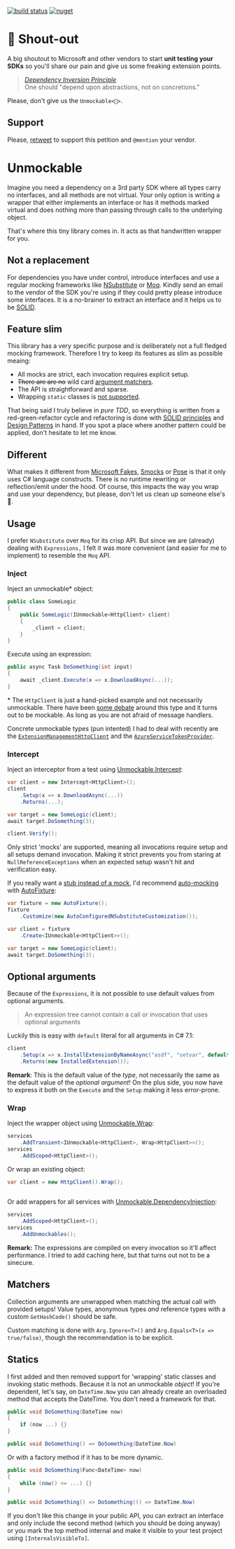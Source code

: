 [![build status](https://ci.appveyor.com/api/projects/status/layshtg2fh5fu5fu/branch/master?svg=true)](https://ci.appveyor.com/project/riezebosch/unmockable/branch/master)
[![nuget](https://img.shields.io/nuget/v/Unmockable.svg)](https://www.nuget.org/packages/Unmockable/)

# 📢 Shout-out

A big shoutout to Microsoft and other vendors to start **unit testing your SDKs** so you'll share our pain and give us some freaking extension points.

> [_Dependency Inversion Principle_](http://butunclebob.com/ArticleS.UncleBob.PrinciplesOfOod)  
> One should "depend upon abstractions, not on concretions."

Please, don't give us the `Unmockable<🖕>`.

## Support

Please, [retweet](https://twitter.com/MRiezebosch/status/1103973591782166528) to support this petition and `@mention` your vendor.

# Unmockable

Imagine you need a dependency on a 3rd party SDK where all types carry no interfaces, and all methods are not virtual.
Your only option is writing a wrapper that either implements an interface or has it methods marked virtual and does nothing 
more than passing through calls to the underlying object.

That's where this tiny library comes in. It acts as that handwritten wrapper for you.

## Not a replacement

For dependencies you have under control, introduce interfaces and use a regular mocking frameworks like [NSubstitute](https://nsubstitute.github.io/) or [Moq](https://github.com/moq/moq). 
Kindly send an email to the vendor of the SDK you're using if they could pretty please introduce some interfaces. It is a no-brainer
to extract an interface and it helps us to be [SOLID](https://en.wikipedia.org/wiki/SOLID).

## Feature slim

This library has a very specific purpose and is deliberately not a full fledged mocking framework. Therefore 
I try to keep its features as slim as possible meaing:

-   All mocks are strict, each invocation requires explicit setup.
-   <s>There are are no</s> wild card [argument matchers](#Matchers).
-   The API is straightforward and sparse.
-   Wrapping `static` classes is [not supported](#Statics).

That being said I truly believe in _pure TDD_, so everything is written from a
red-green-refactor cycle and refactoring is done with [SOLID principles](http://butunclebob.com/ArticleS.UncleBob.PrinciplesOfOod) 
and [Design Patterns](https://dofactory.com/net/design-patterns) in hand.
If you spot a place where another pattern could be applied, don't hesitate to let me know.

## Different

What makes it different from [Microsoft Fakes](https://docs.microsoft.com/en-us/visualstudio/test/isolating-code-under-test-with-microsoft-fakes), [Smocks](https://www.nuget.org/packages/Smocks/) or
 [Pose](https://github.com/tonerdo/pose) is that it only uses C# language constructs. There is no runtime rewriting or reflection/emit under the hood. Of course, this impacts the way you wrap and use
your dependency, but please, don't let us clean up someone else's 💩.

## Usage

I prefer `NSubstitute` over `Moq` for its crisp API. But since we are (already) dealing
with `Expressions,` I felt it was more convenient (and easier for me to implement) to resemble the `Moq` API.  

### Inject

Inject an unmockable\* object:

```c#
public class SomeLogic
{
    public SomeLogic(IUnmockable<HttpClient> client)
    {
        _client = client;
    }
}
```

Execute using an expression:

```c#
public async Task DoSomething(int input)
{
    await _client.Execute(x => x.DownloadAsync(...));
}
```

\* The `HttpClient` is just a hand-picked example and not necessarily unmockable. There have been [some debate](https://github.com/aspnet/HttpClientFactory/issues/67)
around this type and it turns out to be mockable. As long as you are not afraid of message handlers. 

Concrete unmockable types (pun intented) I had to deal with recently are the [`ExtensionManagementHttpClient`](https://docs.microsoft.com/en-us/dotnet/api/microsoft.visualstudio.services.extensionmanagement.webapi.extensionmanagementhttpclient) 
and the [`AzureServiceTokenProvider`](https://github.com/Azure/azure-sdk-for-net/blob/master/src/SdkCommon/AppAuthentication/Azure.Services.AppAuthentication/AzureServiceTokenProvider.cs).

### Intercept

Inject an interceptor from a test using [Unmockable.Intercept](https://www.nuget.org/packages/Unmockable.Intercept/):

```c#
var client = new Intercept<HttpClient>();
client
    .Setup(x => x.DownloadAsync(...))
    .Returns(...);

var target = new SomeLogic(client);
await target.DoSomething(3);

client.Verify();
```

Only strict 'mocks' are supported, meaning all invocations require setup and all setups demand invocation. 
Making it strict prevents you from staring at `NullReferenceExceptions` when an expected setup wasn't hit
and verification easy.

If you really want a [stub instead of a mock](https://martinfowler.com/articles/mocksArentStubs.html),
I'd recommend [auto-mocking](https://github.com/AutoFixture/AutoFixture/wiki/Cheat-Sheet#auto-mocking-with-moq) with [AutoFixture](https://github.com/AutoFixture/AutoFixture):

```c#
var fixture = new AutoFixture();
fixture
    .Customize(new AutoConfiguredNSubstituteCustomization());

var client = fixture
    .Create<IUnmockable<HttpClient>>();

var target = new SomeLogic(client);
await target.DoSomething(3);
```

## Optional arguments

Because of the `Expressions`, it is not possible to use default values from optional arguments.

> An expression tree cannot contain a call or invocation that uses optional arguments

Luckily this is easy with `default` literal for all arguments in C# 7.1:

```c#
client
    .Setup(x => x.InstallExtensionByNameAsync("asdf", "setvar", default, default, default))
    .Returns(new InstalledExtension());
```

**Remark**: This is the default value of the _type_, not necessarily the same as the default value of the _optional argument_!
On the plus side, you now have to express it both on the `Execute` and the `Setup` making it less error-prone. 

### Wrap

Inject the wrapper object using [Unmockable.Wrap](https://www.nuget.org/packages/Unmockable.Wrap/):

```c#
services
    .AddTransient<IUnmockable<HttpClient>, Wrap<HttpClient>>();
services
    .AddScoped<HttpClient>();
```

Or wrap an existing object:

```c#
var client = new HttpClient().Wrap();
    
```

Or add wrappers for all services with [Unmockable.DependencyInjection](https://www.nuget.org/packages/Unmockable.DependencyInjection/):

```c#
services
    .AddScoped<HttpClient>();
services
    .AddUnmockables();
```

**Remark:** The expressions are compiled on every invocation so it'll affect performance. 
I tried to add caching here, but that turns out not to be a sinecure.

## Matchers

Collection arguments are unwrapped when matching the actual call with provided setups! Value types, anonymous types _and_ reference types with a custom `GetHashCode()` should be safe.

Custom matching is done with `Arg.Ignore<T>()` and `Arg.Equals<T>(x => true/false)`, though the recommendation
 is to be explicit. 

## Statics

I first added and then removed support for 'wrapping' static classes and invoking static methods.
Because it is not an unmockable _object_! If you're dependent, let's say, on `DateTime.Now` you can already create an overloaded method that accepts the DateTime. You don't need a framework for that.

```c#
public void DoSomething(DateTime now)
{
    if (now ...) {}
}

public void DoSomething() => DoSomething(DateTime.Now)
```

Or with a factory method if it has to be more dynamic.

```c#
public void DoSomething(Func<DateTime> now)
{
    while (now() <= ...) {}
}

public void DoSomething() => DoSomething(() => DateTime.Now)
```

If you don't like this change in your public API, you can extract an interface and only
include the second method (which you should be doing anyway) or you mark the top method internal and
make it visible to your test project using `[InternalsVisibleTo]`.  
